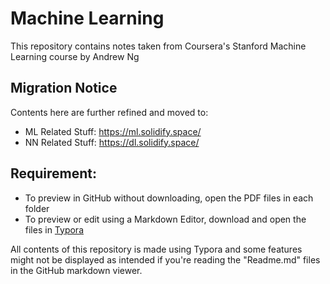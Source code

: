 # Machine Learning

This repository contains notes taken from Coursera's Stanford Machine Learning course by Andrew Ng

## Migration Notice
Contents here are further refined and moved to:
- ML Related Stuff: https://ml.solidify.space/
- NN Related Stuff: https://dl.solidify.space/


## Requirement:

* To preview in GitHub without downloading, open the PDF files in each folder
* To preview or edit using a Markdown Editor, download and open the files in [Typora](https://typora.io/) 

All contents of this repository is made using Typora and some features might not be displayed as intended if you're reading the "Readme.md" files in the GitHub markdown viewer.
